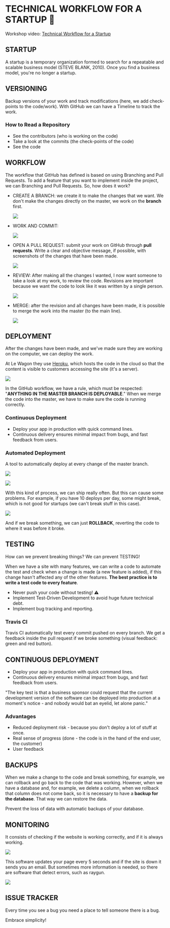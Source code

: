 # TECHNICAL WORKFLOW FOR A STARTUP :briefcase:

Workshop video: [Technical Workflow for a Startup](https://www.youtube.com/watch?v=iZkP9rcEJEM&t=12s)

<h2> <a name = "startup"></a>STARTUP</h2>

A startup is a temporary organization formed to search for a repeatable and scalable business model (STEVE BLANK, 2010). Once you find a business model, you're no longer a startup.

<h2> <a name = "versioning"></a>VERSIONING</h2>

Backup versions of your work and track modifications (here, we add check-points to the code/work). With GitHub we can have a Timeline to track the work. 

### How to Read a Repository

- See the contributors (who is working on the code)
- Take a look at the commits (the check-points of the code)
- See the code

<h2> <a name = "workflow"></a>WORKFLOW</h2>

The workflow that GitHub has defined is based on using Branching and Pull Requests. To add a feature that you want to implement inside the project, we can Branching and Pull Requests. So, how does it work? 

- CREATE A BRANCH: we create it to make the changes that we want. We don't make the changes directly on the master, we work on the **branch** first.

  ![](images/workflow-create-a-branch.png)

- WORK AND COMMIT:

  ![](images/workflow-work-and-commit.png)

- OPEN A PULL REQUEST: submit your work on GitHub through **pull requests**. Write a clear and objective message, if possible, with screenshots of the changes that have been made.

  ![](images/workflow-pull-request.png)

- REVIEW: After making all the changes I wanted, I now want someone to take a look at my work, to review the code. Revisions are important because we want the code to look like it was written by a single person.

  ![](images/workflow-review.png)

- MERGE: after the revision and all changes have been made, it is possible to merge the work into the master (to the main line).

  ![](images/workflow-merge.png)

<h2> <a name = "deployment"></a>DEPLOYMENT</h2>

After the changes have been made, and we've made sure they are working on the computer, we can deploy the work. 

At Le Wagon they use [Heroku](https://www.heroku.com/), which hosts the code in the cloud so that the content is visible to customers accessing the site (it's a server). 

![](images/deployment-heroku.png)

In the GitHub workflow, we have a rule, which must be respected: "**ANYTHING IN THE MASTER BRANCH IS DEPLOYABLE**." When we merge the code into the master, we have to make sure the code is running correctly.

### Continuous Deployment

- Deploy your app in production with quick command lines.
- Continuous delivery ensures minimal impact from bugs, and fast feedback from users.

### Automated Deployment

A tool to automatically deploy at every change of the master branch. 

![](images/deployment-automatic-deploys.png)

![](images/deployment-merge-button.png)

With this kind of process, we can ship really often. But this can cause some problems. For example, if you have 10 deploys per day, some might break, which is not good for startups (we can't break stuff in this case).

![](images/deployment-break.png)

And if we break something, we can just **ROLLBACK**, reverting the code to where it was before it broke.

<h2> <a name = "testing"></a>TESTING</h2>

How can we prevent breaking things? We can prevent TESTING!

When we have a site with many features, we can write a code to automate the test and check when a change is made (a new feature is added), if this change hasn't affected any of the other features. **The best practice is to write a test code to every feature**.

- Never push your code without testing! ⚠️
- Implement Test-Driven Development to avoid huge future technical debt.
- Implement bug tracking and reporting.

### Travis CI

Travis CI automatically test every commit pushed on every branch. We get a feedback inside the pull request if we broke something (visual feedback: green and red button).

<h2> <a name = "continuous-deployment"></a>CONTINUOUS DEPLOYMENT</h2>

- Deploy your app in production with quick command lines.
- Continuous delivery ensures minimal impact from bugs, and fast feedback from users.

"The key test is that a business sponsor could request that the current development version of the software can be deployed into production at a moment's notice - and nobody would bat an eyelid, let alone panic."

### Advantages

- Reduced deployment risk - because you don't deploy a lot of stuff at once.
- Real sense of progress (done - the code is in the hand of the end user, the customer)
- User feedback

<h2> <a name = "backups"></a>BACKUPS</h2>

When we make a change to the code and break something, for example, we can rollback and go back to the code that was working. However, when we have a database and, for example, we delete a column, when we rollback that column does not come back, so it is necessary to have a **backup for the database**. That way we can restore the data.

Prevent the loss of data with automatic backups of your database.

<h2> <a name = "monitoring"></a>MONITORING</h2>

It consists of checking if the website is working correctly, and if it is always working.

![](images/monitoring.png)

This software updates your page every 5 seconds and if the site is down it sends you an email. But sometimes more information is needed, so there are software that detect errors, such as raygun.

![](images/monitoring-raygun.png)

<h2> <a name = "issue-tracker"></a>ISSUE TRACKER</h2>

Every time you see a bug you need a place to tell someone there is a bug. 

Embrace simplicity!